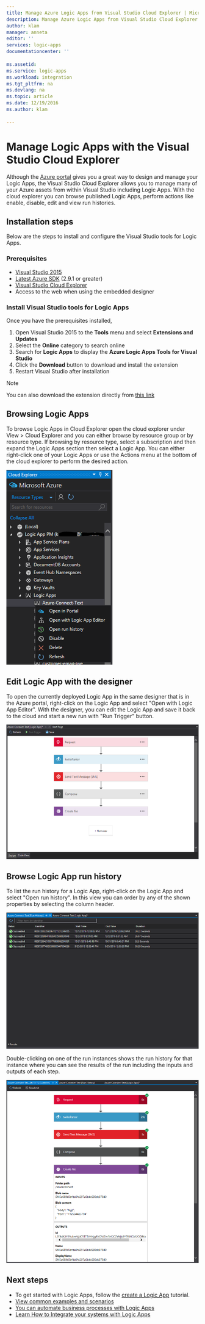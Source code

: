 ```yaml
---
title: Manage Azure Logic Apps from Visual Studio Cloud Explorer | Microsoft Docs
description: Manage Azure Logic Apps from Visual Studio Cloud Explorer.
author: klam
manager: anneta
editor: ''
services: logic-apps
documentationcenter: ''

ms.assetid: 
ms.service: logic-apps
ms.workload: integration
ms.tgt_pltfrm: na
ms.devlang: na
ms.topic: article
ms.date: 12/19/2016
ms.author: klam

---
```

# Manage Logic Apps with the Visual Studio Cloud Explorer
Although the [Azure portal](https://portal.azure.com) gives you a great way to design and manage your Logic Apps, the Visual Studio Cloud Explorer allows you to manage many of your Azure assets from within Visual Studio including Logic Apps.  With the cloud explorer you can browse published Logic Apps, perform actions like enable, disable, edit and view run histories. 

## Installation steps
Below are the steps to install and configure the Visual Studio tools for Logic Apps.

### Prerequisites
* [Visual Studio 2015](https://www.visualstudio.com/downloads/download-visual-studio-vs.aspx)
* [Latest Azure SDK](https://azure.microsoft.com/downloads/) (2.9.1 or greater)
* [Visual Studio Cloud Explorer](https://marketplace.visualstudio.com/items?itemName=MicrosoftCloudExplorer.CloudExplorerforVisualStudio2015)
* Access to the web when using the embedded designer

### Install Visual Studio tools for Logic Apps
Once you have the prerequisites installed, 

1. Open Visual Studio 2015 to the **Tools** menu and select **Extensions and Updates**
2. Select the **Online** category to search online
3. Search for **Logic Apps** to display the **Azure Logic Apps Tools for Visual Studio**
4. Click the **Download** button to download and install the extension
5. Restart Visual Studio after installation

> [!NOTE]
> You can also download the extension directly from [this link](https://visualstudiogallery.msdn.microsoft.com/e25ad307-46cf-412e-8ba5-5b555d53d2d9)
> 
> 

## Browsing Logic Apps
To browse Logic Apps in Cloud Explorer open the cloud explorer under View > Cloud Explorer and you can either browse by resource group or by resource type.  If browsing by resource type, select a subscription and then expand the Logic Apps section then select a Logic App.  You can either right-click one of your Logic Apps or use the Actions menu at the bottom of the cloud explorer to perform the desired action.

![Browse](./media/logic-apps-manage-from-vs/browse.png)

## Edit Logic App with the designer
To open the currently deployed Logic App in the same designer that is in the Azure portal, right-click on the Logic App and select "Open with Logic App Editor".  With the designer, you can edit the Logic App and save it back to the cloud and start a new run with "Run Trigger" button.

![Designer](./media/logic-apps-manage-from-vs/designer.png)

## Browse Logic App run history
To list the run history for a Logic App, right-click on the Logic App and select "Open run history".  In this view you can order by any of the shown properties by selecting the column header.  

![Runs](media/logic-apps-manage-from-vs/runs.png)

Double-clicking on one of the run instances shows the run history for that instance where you can see the results of the run including the inputs and outputs of each step.

![History](./media/logic-apps-manage-from-vs/history.png)

## Next steps
* To get started with Logic Apps, follow the [create a Logic App](logic-apps-create-a-logic-app.md) tutorial.  
* [View common examples and scenarios](logic-apps-examples-and-scenarios.md)
* [You can automate business processes with Logic Apps](http://channel9.msdn.com/Events/Build/2016/T694) 
* [Learn How to Integrate your systems with Logic Apps](http://channel9.msdn.com/Events/Build/2016/P462)

